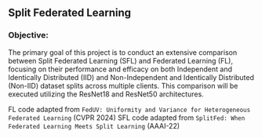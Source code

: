 ## Split Federated Learning

### Objective:
The primary goal of this project is to conduct an extensive comparison between Split Federated Learning (SFL) and Federated Learning (FL), focusing on their performance and efficacy on both Independent and Identically Distributed (IID) and Non-Independent and Identically Distributed (Non-IID) dataset splits across multiple clients. This comparison will be executed utilizing the ResNet18 and ResNet50 architectures.

FL code adapted from `FedUV: Uniformity and Variance for Heterogeneous Federated Learning` (CVPR 2024)
SFL code adapted from `SplitFed: When Federated Learning Meets Split Learning` (AAAI-22)
